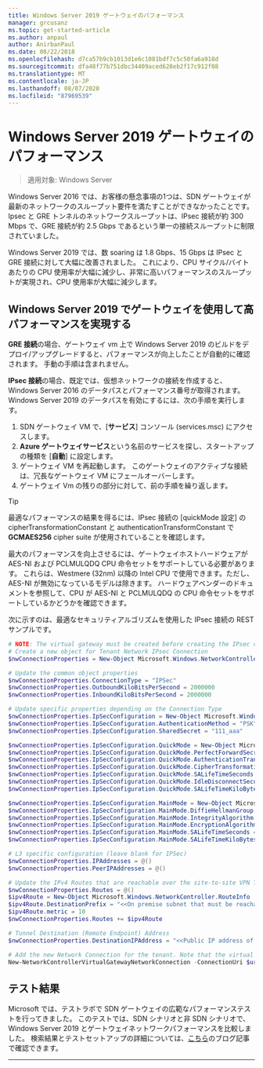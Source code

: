 ```yaml
---
title: Windows Server 2019 ゲートウェイのパフォーマンス
manager: grcusanz
ms.topic: get-started-article
ms.author: anpaul
author: AnirbanPaul
ms.date: 08/22/2018
ms.openlocfilehash: d7ca57b9cb1013d1e6c1081bdf7c5c50fa6a918d
ms.sourcegitcommit: dfa48f77b751dbc34409aced628eb2f17c912f08
ms.translationtype: MT
ms.contentlocale: ja-JP
ms.lasthandoff: 08/07/2020
ms.locfileid: "87969539"
---
```

# <a name="windows-server-2019-gateway-performance"></a>Windows Server 2019 ゲートウェイのパフォーマンス

>適用対象: Windows Server


Windows Server 2016 では、お客様の懸念事項の1つは、SDN ゲートウェイが最新のネットワークのスループット要件を満たすことができなかったことです。 Ipsec と GRE トンネルのネットワークスループットは、IPsec 接続が約 300 Mbps で、GRE 接続が約 2.5 Gbps であるという単一の接続スループットに制限されていました。

Windows Server 2019 では、数 soaring は 1.8 Gbps、15 Gbps は IPsec と GRE 接続に対して大幅に改善されました。 これにより、CPU サイクル/バイトあたりの CPU 使用率が大幅に減少し、非常に高いパフォーマンスのスループットが実現され、CPU 使用率が大幅に減少します。

## <a name="enable-high-performance-with-gateways-in-windows-server-2019"></a>Windows Server 2019 でゲートウェイを使用して高パフォーマンスを実現する

**GRE 接続**の場合、ゲートウェイ vm 上で Windows Server 2019 のビルドをデプロイ/アップグレードすると、パフォーマンスが向上したことが自動的に確認されます。 手動の手順は含まれません。

**IPsec 接続**の場合、既定では、仮想ネットワークの接続を作成すると、Windows Server 2016 のデータパスとパフォーマンス番号が取得されます。 Windows Server 2019 のデータパスを有効にするには、次の手順を実行します。

   1. SDN ゲートウェイ VM で、[**サービス**] コンソール (services.msc) にアクセスします。
   2. **Azure ゲートウェイサービス**という名前のサービスを探し、スタートアップの種類を [**自動**] に設定します。
   3. ゲートウェイ VM を再起動します。
      このゲートウェイのアクティブな接続は、冗長なゲートウェイ VM にフェールオーバーします。
   4. ゲートウェイ Vm の残りの部分に対して、前の手順を繰り返します。

>[!TIP]
>最適なパフォーマンスの結果を得るには、IPsec 接続の [quickMode 設定] の cipherTransformationConstant と authenticationTransformConstant で**GCMAES256** cipher suite が使用されていることを確認します。
>
>最大のパフォーマンスを向上させるには、ゲートウェイホストハードウェアが AES-NI および PCLMULQDQ CPU 命令セットをサポートしている必要があります。 これらは、Westmere (32nm) 以降の Intel CPU で使用できます。ただし、AES-NI が無効になっているモデルは除きます。 ハードウェアベンダーのドキュメントを参照して、CPU が AES-NI と PCLMULQDQ の CPU 命令セットをサポートしているかどうかを確認できます。

次に示すのは、最適なセキュリティアルゴリズムを使用した IPsec 接続の REST サンプルです。

```PowerShell
# NOTE: The virtual gateway must be created before creating the IPsec connection. More details here.
# Create a new object for Tenant Network IPsec Connection
$nwConnectionProperties = New-Object Microsoft.Windows.NetworkController.NetworkConnectionProperties

# Update the common object properties
$nwConnectionProperties.ConnectionType = "IPSec"
$nwConnectionProperties.OutboundKiloBitsPerSecond = 2000000
$nwConnectionProperties.InboundKiloBitsPerSecond = 2000000

# Update specific properties depending on the Connection Type
$nwConnectionProperties.IpSecConfiguration = New-Object Microsoft.Windows.NetworkController.IpSecConfiguration
$nwConnectionProperties.IpSecConfiguration.AuthenticationMethod = "PSK"
$nwConnectionProperties.IpSecConfiguration.SharedSecret = "111_aaa"

$nwConnectionProperties.IpSecConfiguration.QuickMode = New-Object Microsoft.Windows.NetworkController.QuickMode
$nwConnectionProperties.IpSecConfiguration.QuickMode.PerfectForwardSecrecy = "PFS2048"
$nwConnectionProperties.IpSecConfiguration.QuickMode.AuthenticationTransformationConstant = "GCMAES256"
$nwConnectionProperties.IpSecConfiguration.QuickMode.CipherTransformationConstant = "GCMAES256"
$nwConnectionProperties.IpSecConfiguration.QuickMode.SALifeTimeSeconds = 3600
$nwConnectionProperties.IpSecConfiguration.QuickMode.IdleDisconnectSeconds = 500
$nwConnectionProperties.IpSecConfiguration.QuickMode.SALifeTimeKiloBytes = 2000

$nwConnectionProperties.IpSecConfiguration.MainMode = New-Object Microsoft.Windows.NetworkController.MainMode
$nwConnectionProperties.IpSecConfiguration.MainMode.DiffieHellmanGroup = "Group2"
$nwConnectionProperties.IpSecConfiguration.MainMode.IntegrityAlgorithm = "SHA256"
$nwConnectionProperties.IpSecConfiguration.MainMode.EncryptionAlgorithm = "AES256"
$nwConnectionProperties.IpSecConfiguration.MainMode.SALifeTimeSeconds = 28800
$nwConnectionProperties.IpSecConfiguration.MainMode.SALifeTimeKiloBytes = 2000

# L3 specific configuration (leave blank for IPSec)
$nwConnectionProperties.IPAddresses = @()
$nwConnectionProperties.PeerIPAddresses = @()

# Update the IPv4 Routes that are reachable over the site-to-site VPN Tunnel
$nwConnectionProperties.Routes = @()
$ipv4Route = New-Object Microsoft.Windows.NetworkController.RouteInfo
$ipv4Route.DestinationPrefix = "<<On premise subnet that must be reachable over the VPN tunnel. Ex: 10.0.0.0/24>>"
$ipv4Route.metric = 10
$nwConnectionProperties.Routes += $ipv4Route

# Tunnel Destination (Remote Endpoint) Address
$nwConnectionProperties.DestinationIPAddress = "<<Public IP address of the On-Premise VPN gateway. Ex: 192.168.3.4>>"

# Add the new Network Connection for the tenant. Note that the virtual gateway must be created before creating the IPsec connection. $uri is the REST URI of your deployment and must be in the form of “https://<REST URI>”
New-NetworkControllerVirtualGatewayNetworkConnection -ConnectionUri $uri -VirtualGatewayId $virtualGW.ResourceId -ResourceId "Contoso_IPSecGW" -Properties $nwConnectionProperties -Force
```

## <a name="testing-results"></a>テスト結果

Microsoft では、テストラボで SDN ゲートウェイの広範なパフォーマンステストを行ってきました。 このテストでは、SDN シナリオと非 SDN シナリオで、Windows Server 2019 とゲートウェイネットワークパフォーマンスを比較しました。 検索結果とテストセットアップの詳細については、[こちら](https://blogs.technet.microsoft.com/networking/2018/08/15/high-performance-gateways/)のブログ記事で確認できます。

---